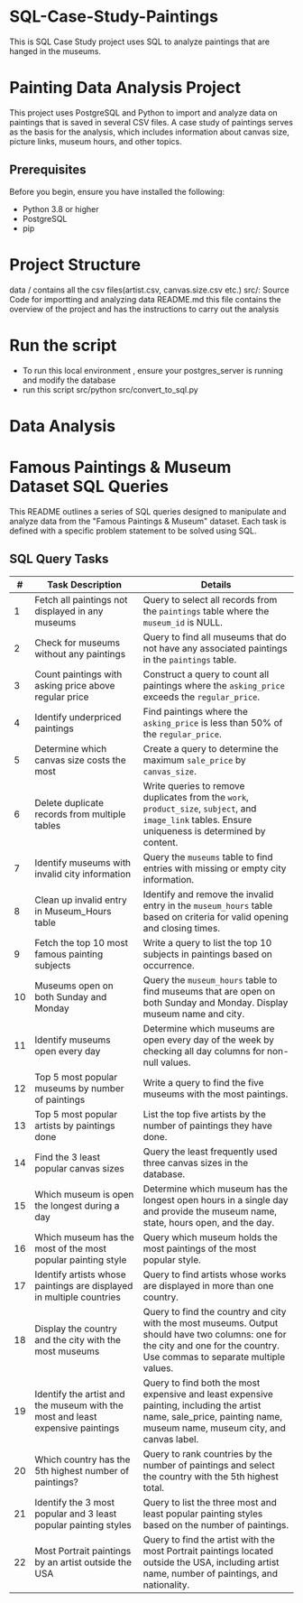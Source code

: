 # SQL-Case-Study-Paintings
This is SQL Case Study project uses SQL to analyze paintings that are hanged in the museums.
# Painting Data Analysis Project

This project uses PostgreSQL and Python to import and analyze data on paintings that is saved in several CSV files. A case study of paintings serves as the basis for the analysis, which includes information about canvas size, picture links, museum hours, and other topics.


## Prerequisites

Before you begin, ensure you have installed the following:
- Python 3.8 or higher
- PostgreSQL
- pip

# Project Structure 
data / contains all the csv files(artist.csv, canvas.size.csv etc.)
src/: Source Code for importting and analyzing data
README.md this file contains the overview of the project and has the instructions to carry out the analysis

# Run the script
- To run this local environment , ensure your postgres_server is running and modify the database
- run this script src/python src/convert_to_sql.py
# Data Analysis 

# Famous Paintings & Museum Dataset SQL Queries

This README outlines a series of SQL queries designed to manipulate and analyze data from the "Famous Paintings & Museum" dataset. Each task is defined with a specific problem statement to be solved using SQL.

## SQL Query Tasks

| #  | Task Description | Details |
|----|------------------|---------|
| 1  | Fetch all paintings not displayed in any museums | Query to select all records from the `paintings` table where the `museum_id` is NULL. |
| 2  | Check for museums without any paintings | Query to find all museums that do not have any associated paintings in the `paintings` table. |
| 3  | Count paintings with asking price above regular price | Construct a query to count all paintings where the `asking_price` exceeds the `regular_price`. |
| 4  | Identify underpriced paintings | Find paintings where the `asking_price` is less than 50% of the `regular_price`. |
| 5  | Determine which canvas size costs the most | Create a query to determine the maximum `sale_price` by `canvas_size`. |
| 6  | Delete duplicate records from multiple tables | Write queries to remove duplicates from the `work`, `product_size`, `subject`, and `image_link` tables. Ensure uniqueness is determined by content. |
| 7  | Identify museums with invalid city information | Query the `museums` table to find entries with missing or empty city information. |
| 8  | Clean up invalid entry in Museum_Hours table | Identify and remove the invalid entry in the `museum_hours` table based on criteria for valid opening and closing times. |
| 9  | Fetch the top 10 most famous painting subjects | Write a query to list the top 10 subjects in paintings based on occurrence. |
| 10 | Museums open on both Sunday and Monday | Query the `museum_hours` table to find museums that are open on both Sunday and Monday. Display museum name and city. |
| 11 | Identify museums open every day | Determine which museums are open every day of the week by checking all day columns for non-null values. |
| 12 | Top 5 most popular museums by number of paintings | Write a query to find the five museums with the most paintings. |
| 13 | Top 5 most popular artists by paintings done | List the top five artists by the number of paintings they have done. |
| 14 | Find the 3 least popular canvas sizes | Query the least frequently used three canvas sizes in the database. |
| 15 | Which museum is open the longest during a day | Determine which museum has the longest open hours in a single day and provide the museum name, state, hours open, and the day. |
| 16 | Which museum has the most of the most popular painting style | Query which museum holds the most paintings of the most popular style. |
| 17 | Identify artists whose paintings are displayed in multiple countries | Query to find artists whose works are displayed in more than one country. |
| 18 | Display the country and the city with the most museums | Query to find the country and city with the most museums. Output should have two columns: one for the city and one for the country. Use commas to separate multiple values. |
| 19 | Identify the artist and the museum with the most and least expensive paintings | Query to find both the most expensive and least expensive painting, including the artist name, sale_price, painting name, museum name, museum city, and canvas label. |
| 20 | Which country has the 5th highest number of paintings? | Query to rank countries by the number of paintings and select the country with the 5th highest total. |
| 21 | Identify the 3 most popular and 3 least popular painting styles | Query to list the three most and least popular painting styles based on the number of paintings. |
| 22 | Most Portrait paintings by an artist outside the USA | Query to find the artist with the most Portrait paintings located outside the USA, including artist name, number of paintings, and nationality. |



